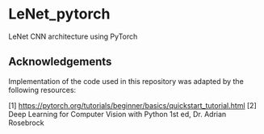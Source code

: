 # LeNet_pytorch
LeNet CNN architecture using PyTorch 

## Acknowledgements
Implementation of the code used in this repository was adapted by the following resources:
 
[1] https://pytorch.org/tutorials/beginner/basics/quickstart_tutorial.html
[2] Deep Learning for Computer Vision with Python 1st ed, Dr. Adrian Rosebrock
